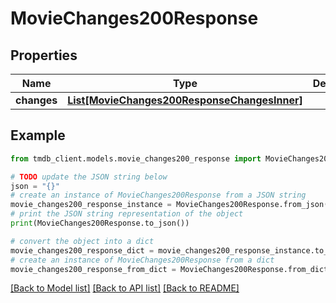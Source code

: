 # MovieChanges200Response


## Properties

Name | Type | Description | Notes
------------ | ------------- | ------------- | -------------
**changes** | [**List[MovieChanges200ResponseChangesInner]**](MovieChanges200ResponseChangesInner.md) |  | [optional] 

## Example

```python
from tmdb_client.models.movie_changes200_response import MovieChanges200Response

# TODO update the JSON string below
json = "{}"
# create an instance of MovieChanges200Response from a JSON string
movie_changes200_response_instance = MovieChanges200Response.from_json(json)
# print the JSON string representation of the object
print(MovieChanges200Response.to_json())

# convert the object into a dict
movie_changes200_response_dict = movie_changes200_response_instance.to_dict()
# create an instance of MovieChanges200Response from a dict
movie_changes200_response_from_dict = MovieChanges200Response.from_dict(movie_changes200_response_dict)
```
[[Back to Model list]](../README.md#documentation-for-models) [[Back to API list]](../README.md#documentation-for-api-endpoints) [[Back to README]](../README.md)


